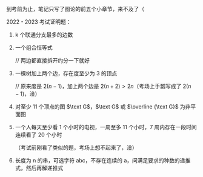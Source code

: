 到考前为止，笔记只写了图论的前五个小章节，来不及了（

2022 - 2023 考试证明题：

1.  k 个联通分支最多的边数

2. 一个组合恒等式

    // 两边都直接拆开约分一下就好

3. 一棵树加上两个边，存在度至少为 3 的顶点

    // 原来度是 $2(n-1)$，加上两个边是 $2(n+2) > 2n$（考场上手瓢写成了 $2(n-1)$，淦）

4. 对至少 11 个顶点的图 $\text G$，$\text G$ 或 $\overline {\text G}$  为非平面图

5. 一个人每天至少看 1 个小时的电视，一周至多 11 个小时，7 周内存在一段时间连续看了 20 个小时

    （考试前刚看了类似的题，考场上想不起来了，淦）

6. 长度为 n 的串，可选字符 abc，不存在连续的 a，问满足要求的种数的递推式，然后再解递推式


